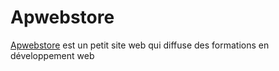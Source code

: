 # Apwebstore
<a href="https://reserv-ap.herokuapp.com" target="_blank">Apwebstore</a> est un petit site web qui diffuse des formations en développement web

